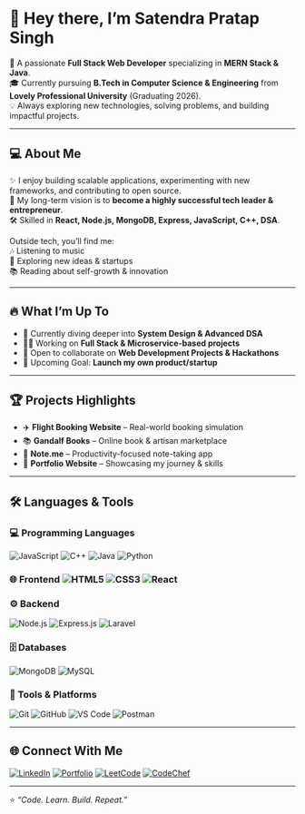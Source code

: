 # 👋 Hey there, I’m Satendra Pratap Singh  

🚀 A passionate **Full Stack Web Developer** specializing in **MERN Stack & Java**.  
🎓 Currently pursuing **B.Tech in Computer Science & Engineering** from **Lovely Professional University** (Graduating 2026).  
💡 Always exploring new technologies, solving problems, and building impactful projects.  

---

## 💻 About Me  
✨ I enjoy building scalable applications, experimenting with new frameworks, and contributing to open source.  
🎯 My long-term vision is to **become a highly successful tech leader & entrepreneur**.  
🛠️ Skilled in **React, Node.js, MongoDB, Express, JavaScript, C++, DSA**.  

Outside tech, you’ll find me:  
🎶 Listening to music  
🧭 Exploring new ideas & startups  
📚 Reading about self-growth & innovation  

---

## 🔥 What I’m Up To  
- 🌱 Currently diving deeper into **System Design & Advanced DSA**  
- 👨‍💻 Working on **Full Stack & Microservice-based projects**  
- 🤝 Open to collaborate on **Web Development Projects & Hackathons**  
- 🚀 Upcoming Goal: **Launch my own product/startup**  

---

## 🏆 Projects Highlights  
- ✈️ **Flight Booking Website** – Real-world booking simulation  
- 📚 **Gandalf Books** – Online book & artisan marketplace  
- 📝 **Note.me** – Productivity-focused note-taking app  
- 💼 **Portfolio Website** – Showcasing my journey & skills  

---


## 🛠️ Languages & Tools  

### 💻 Programming Languages  
![JavaScript](https://img.shields.io/badge/JavaScript-323330?style=for-the-badge&logo=javascript&logoColor=F7DF1E)  ![C++](https://img.shields.io/badge/C++-00599C?style=for-the-badge&logo=c%2B%2B&logoColor=white)  ![Java](https://img.shields.io/badge/Java-ED8B00?style=for-the-badge&logo=java&logoColor=white)  ![Python](https://img.shields.io/badge/Python-3776AB?style=for-the-badge&logo=python&logoColor=white)  

### 🌐 Frontend  ![HTML5](https://img.shields.io/badge/HTML5-E34F26?style=for-the-badge&logo=html5&logoColor=white)  ![CSS3](https://img.shields.io/badge/CSS3-1572B6?style=for-the-badge&logo=css3&logoColor=white)  ![React](https://img.shields.io/badge/React-20232A?style=for-the-badge&logo=react&logoColor=61DAFB)  

### ⚙️ Backend  
![Node.js](https://img.shields.io/badge/Node.js-43853D?style=for-the-badge&logo=node-dot-js&logoColor=white)  ![Express.js](https://img.shields.io/badge/Express.js-404D59?style=for-the-badge)  ![Laravel](https://img.shields.io/badge/Laravel-FF2D20?style=for-the-badge&logo=laravel&logoColor=white)  

### 🗄️ Databases  
![MongoDB](https://img.shields.io/badge/MongoDB-4EA94B?style=for-the-badge&logo=mongodb&logoColor=white)  ![MySQL](https://img.shields.io/badge/MySQL-005C84?style=for-the-badge&logo=mysql&logoColor=white)  

### 🔧 Tools & Platforms  
![Git](https://img.shields.io/badge/Git-F05033?style=for-the-badge&logo=git&logoColor=white)  ![GitHub](https://img.shields.io/badge/GitHub-181717?style=for-the-badge&logo=github&logoColor=white)  ![VS Code](https://img.shields.io/badge/VS%20Code-007ACC?style=for-the-badge&logo=visual-studio-code&logoColor=white)  ![Postman](https://img.shields.io/badge/Postman-FF6C37?style=for-the-badge&logo=postman&logoColor=white)  


---

## 🌐 Connect With Me  
[![LinkedIn](https://img.shields.io/badge/LinkedIn-0A66C2?style=for-the-badge&logo=linkedin&logoColor=white)](https://www.linkedin.com/in/satendrapratap/)  [![Portfolio](https://img.shields.io/badge/Portfolio-000000?style=for-the-badge&logo=web&logoColor=white)](https://satendrasingh-1.github.io/portfolio-/)  [![LeetCode](https://img.shields.io/badge/LeetCode-FFA116?style=for-the-badge&logo=leetcode&logoColor=black)](https://leetcode.com/u/satendra_pratap_singh/)  [![CodeChef](https://img.shields.io/badge/CodeChef-5B4638?style=for-the-badge&logo=codechef&logoColor=white)](https://www.codechef.com/users/satendrapratap)  

---

⭐️ *“Code. Learn. Build. Repeat.”*  


<!--
**satendrasingh-1/satendrasingh-1** is a ✨ _special_ ✨ repository because its `README.md` (this file) appears on your GitHub profile.

Here are some ideas to get you started:

- 🔭 I’m currently working on ...
- 🌱 I’m currently learning ...
- 👯 I’m looking to collaborate on ...
- 🤔 I’m looking for help with ...
- 💬 Ask me about ...
- 📫 How to reach me: ...
- 😄 Pronouns: ...
- ⚡ Fun fact: ...
```
## 📊 GitHub Stats & Streaks  
![Satendra's GitHub stats](https://github-readme-stats.vercel.app/api?username=satendra-singh&show_icons=true&theme=radical)  

![GitHub Streak](https://streak-stats.demolab.com?user=satendra-singh&theme=radical&hide_border=true)  

![cpp](https://github-readme-stats.vercel.app/api/top-langs/?username=satendra-singh&layout=compact&theme=radical)
```
-->


